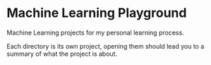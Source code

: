 # Machine Learning Playground

Machine Learning projects for my personal learning process.

Each directory is its own project, opening them should lead you to a summary of what the project is about.
